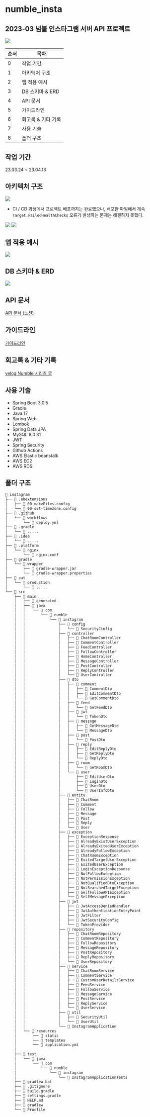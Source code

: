 # numble_insta
## 2023-03 넘블 인스타그램 서버 API 프로젝트
<img src="https://user-images.githubusercontent.com/90085154/230849243-0284701a-7cf3-4586-9d30-e18d22d9fddc.png">

순서 | 목차 
| --- | ---
| 0 | 작업 기간
| 1 | 아키텍처 구조
| 2 | 앱 적용 예시
| 3 | DB 스키마 & ERD
| 4 | API 문서
| 5 | 가이드라인
| 6 | 회고록 & 기타 기록
| 7 | 사용 기술
| 8 | 폴더 구조
## 작업 기간
23.03.24 ~ 23.04.13
## 아키텍처 구조
<img src="https://user-images.githubusercontent.com/90085154/231455169-1a67ba16-cde0-4691-87ac-4c4aa6019722.png">

* CI / CD 과정에서 프로젝트 배포까지는 완료했으나, 배포한 파일에서 계속 `Target.FailedHealthChecks` 오류가 발생하는 문제는 해결하지 못했다.
<img src="https://user-images.githubusercontent.com/90085154/231466102-9d891d25-639b-4ebd-b8ae-2ff30783f321.png">
<img src="https://user-images.githubusercontent.com/90085154/231466112-f856fd8e-f2f1-44fe-987c-11725630f185.png">

## 앱 적용 예시
<img src="https://user-images.githubusercontent.com/90085154/231465617-a3f0fb31-6b13-4b8d-8dc9-c0fd2b67570f.png">

## DB 스키마 & ERD
<img src="https://user-images.githubusercontent.com/90085154/230851149-920d280d-1bd1-4fe5-8883-0837c5a45a9f.png">

## API 문서
[API 문서 (노션)](https://southern-tiglon-56a.notion.site/API-cf9c1b2f823f4acd86c45ad9706a9b4d)

## 가이드라인
[가이드라인](https://thoughtful-arch-8c2.notion.site/Spring-c83f01ab221a4166a2713120728aa552)

## 회고록 & 기타 기록
[velog Numble 시리즈 글](https://velog.io/@devholic22/series/%EB%84%98%EB%B8%94%EC%B1%8C%EB%A6%B0%EC%A7%80)
## 사용 기술
* Spring Boot 3.0.5
* Gradle
* Java 17
* Spring Web
* Lombok
* Spring Data JPA
* MySQL 8.0.31
* JWT
* Spring Security
* Github Actions
* AWS Elastic beanstalk
* AWS EC2
* AWS RDS

## 폴더 구조
```bash
📂 instagram
├── 📂 .ebextensions
│   ├── 📜 00-makeFiles.config
│   └── 📜 00-set-timezone.config
├── 📂 .github
│   └── 📂 workflows
│       └── 📜 deploy.yml
├── 📂 .gradle
│   └── 📂 .....
├── 📂 .idea
│   └── 📂 .....
├── 📂 .platform
│   └── 📂 nginx
│       └── 📜 nginx.conf
├── 📂 gradle
│   └── 📂 wrapper
│       ├── 📜 gradle-wrapper.jar
│       └── 📜 gradle-wrapper.properties
├── 📂 out
│   └── 📂 production
│       └── 📂 .....
└── 📂 src
    ├── 📂 main
    │   ├── 📂 generated
    │   ├── 📂 java
    │   │   └── 📂 com
    │   │       └── 📂 numble
    │   │           └── 📂 instagram
    │   │               ├── 📂 config
    │   │               │   └── 📜 SecurityCinfig
    │   │               ├── 📂 controller
    │   │               │   ├── 📜 ChatRoomController
    │   │               │   ├── 📜 CommentController
    │   │               │   ├── 📜 FeedController
    │   │               │   ├── 📜 FollowController
    │   │               │   ├── 📜 HomeController
    │   │               │   ├── 📜 MessageController
    │   │               │   ├── 📜 PostController
    │   │               │   ├── 📜 ReplyController
    │   │               │   └── 📜 UserController
    │   │               ├── 📂 dto
    │   │               │   ├── 📂 comment
    │   │               │   │   ├── 📜 CommentDto
    │   │               │   │   ├── 📜 EditCommentDto
    │   │               │   │   └── 📜 GetCommentDto
    │   │               │   ├── 📂 feed
    │   │               │   │   └── 📜 GetFeedDto
    │   │               │   ├── 📂 jwt
    │   │               │   │   └── 📜 TokenDto
    │   │               │   ├── 📂 message
    │   │               │   │   ├── 📜 GetMessageDto
    │   │               │   │   └── 📜 MessageDto
    │   │               │   ├── 📂 post
    │   │               │   │   └── 📜 PostDto
    │   │               │   ├── 📂 reply
    │   │               │   │   ├── 📜 EditReplyDto
    │   │               │   │   ├── 📜 GetReplyDto
    │   │               │   │   └── 📜 ReplyDto
    │   │               │   ├── 📂 room
    │   │               │   │   └── 📜 GetRoomDto
    │   │               │   └── 📂 user
    │   │               │       ├── 📜 EditUserDto
    │   │               │       ├── 📜 LoginDto
    │   │               │       ├── 📜 UserDto
    │   │               │       └── 📜 UserInfoDto
    │   │               ├── 📂 entity
    │   │               │   ├── 📜 ChatRoom
    │   │               │   ├── 📜 Comment
    │   │               │   ├── 📜 Follow
    │   │               │   ├── 📜 Message
    │   │               │   ├── 📜 Post
    │   │               │   ├── 📜 Reply
    │   │               │   └── 📜 User
    │   │               ├── 📂 exception
    │   │               │   ├── 📜 ExceptionResponse
    │   │               │   ├── 📜 AlreadyExistUserException
    │   │               │   ├── 📜 AlreadyExitedUserException
    │   │               │   ├── 📜 AlreadyFollowException
    │   │               │   ├── 📜 ChatRoomException
    │   │               │   ├── 📜 ExitedTargetUserException
    │   │               │   ├── 📜 ExitedUserException
    │   │               │   ├── 📜 LoginExceptionResponse
    │   │               │   ├── 📜 NotFollowException
    │   │               │   ├── 📜 NotPermissionException
    │   │               │   ├── 📜 NotQualifiedDtoException
    │   │               │   ├── 📜 NotSearchedTargetException
    │   │               │   ├── 📜 SelfFollowAPIException
    │   │               │   └── 📜 SelfMessageException
    │   │               ├── 📂 jwt
    │   │               │   ├── 📜 JwtAccessDeniedHandler
    │   │               │   ├── 📜 JwtAuthenticationEntryPoint
    │   │               │   ├── 📜 JwtFilter
    │   │               │   ├── 📜 JwtSecurityConfig
    │   │               │   └── 📜 TokenProvider
    │   │               ├── 📂 repository
    │   │               │   ├── 📜 ChatRoomRepository
    │   │               │   ├── 📜 CommentRepository
    │   │               │   ├── 📜 FollowRepository
    │   │               │   ├── 📜 MessageRepository
    │   │               │   ├── 📜 PostRepository
    │   │               │   ├── 📜 ReplyRepository
    │   │               │   └── 📜 UserRepository
    │   │               ├── 📂 service
    │   │               │   ├── 📜 ChatRoomService
    │   │               │   ├── 📜 CommentService
    │   │               │   ├── 📜 CustomUserDetailsService
    │   │               │   ├── 📜 FeedService
    │   │               │   ├── 📜 FollowService
    │   │               │   ├── 📜 MessageService
    │   │               │   ├── 📜 PostService
    │   │               │   ├── 📜 ReplyService
    │   │               │   └── 📜 UserService
    │   │               ├── 📂 util
    │   │               │   ├── 📜 SecurityUtil
    │   │               │   └── 📜 UserUtil
    │   │               └── 📜 InstagramApplication        
    │   └── 📂 resources
    │       ├── 📂 static
    │       ├── 📂 templates
    │       └── 📜 application.yml
    │
    ├── 📂 test
    │   └── 📂 java
    │       └── 📂 com
    │           └── 📂 numble
    │               └── 📂 instagram
    │                   └── 📜 InstagramApplicationTests
    ├── 📜 gradlew.bat
    ├── 📜 .gitignore
    ├── 📜 build.gradle
    ├── 📜 settings.gradle
    ├── 📜 HELP.md
    ├── 📜 gradlew
    └── 📜 Procfile
``` 
